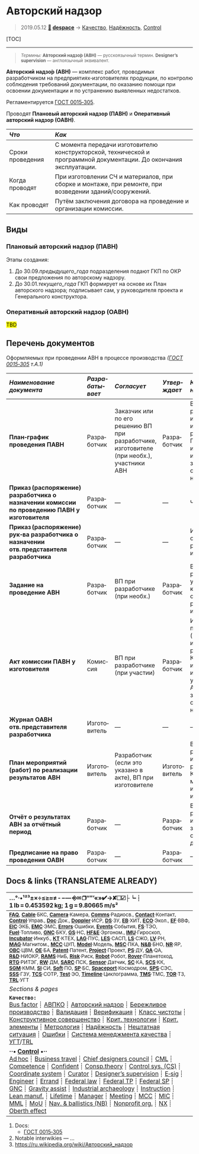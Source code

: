 # Авторский надзор
> 2019.05.12 **[🚀](../index/index.md) [despace](index.md)** → [Качество](quality.md), [Надёжность](rams.md), [Control](control.md)

[TOC]

---

> <small>*Термины:* **А́вторский надзо́р (АВН)** — русскоязычный термин. **Designer’s supervision** — англоязычный эквивалент.</small>

**А́вторский надзо́р (АВН)** — комплекс работ, проводимых разработчиком на предприятиях‑изготовителях продукции, по контролю соблюдения требований документации, по оказанию помощи при освоении документации и по устранению выявленных недостатков.

Регламентируется [ГОСТ 0015‑305](гост_0015_305.md).

Проводят **Плановый авторский надзор (ПАВН)** и **Оперативный авторский надзор (ОАВН)**.

|*Что*|*Как*|
|:--|:--|
|Сроки проведения  |С момента передачи изготовителю конструкторской, технической и программной документации. До окончания эксплуатации.  |
|Когда проводят  |При изготовлении СЧ и материалов, при сборке и монтаже, при ремонте, при возведении зданий/сооружений.  |
|Как проводят  |Путём заключения договора на проведение и организации комиссии.  |



## Виды

### Плановый авторский надзор (ПАВН)
Этапы создания:

   1. До 30.09.*предыдущего_года* подразделения подают ГКП по ОКР свои предложения по авторскому надзору.
   1. До 30.01.*текущего_года* ГКП формирует на основе их План авторского надзора; подписывает сам, у руководителя проекта и Генерального конструктора.



### Оперативный авторский надзор (ОАВН)
<mark>TBD</mark>



<p style="page-break-after:always"> </p>

## Перечень документов
Оформляемых при проведении АВН в процессе производства *([ГОСТ 0015‑305](гост_0015_305.md) т.А.1)*

<small>

|*Наименование документа*|*Разра&shy;баты&shy;вает*|*Согласует*|*Утвер&shy;ждает*|*Кому<br> направлять*|*Форма по<br> Пр. Б*|
|:--|:--|:--|:--|:--|:--|
|**План‑график проведения ПАВН**  | Разра&shy;ботчик  | Заказчик или по его решению ВП при разработчике, изготовителе (при необх.), участники АВН  | Разра&shy;ботчик  | ВП при разработчике и изготовителе, изготовитель, разработчик СЧ, ПИ, КИМП, мат‑ов, используемых в изделии, заинтересованные организации (при необх.)  | Формы 1, 2  |
|**Приказ (распоряжение) разработчика о назначении комиссии по проведению ПАВН у изготовителя**  | Разра&shy;ботчик  |  —  |  —  | Члены комиссии  |  —  |
|**Приказ (распоряжение) рук‑ва разработчика о назначении отв. представителя разработчика**  | Разра&shy;ботчик  |  —  |  —  | Изготовитель, отв. представитель разработчика при изготовителе  |  —  |
|**Задание на проведение АВН**  | Разра&shy;ботчик  | ВП при разработчике (при необх.)  | Разра&shy;ботчик  | ВП при разработчике (при участии), члены комиссии, отв. представитель разработчика при изготовителе  | Формы 3, 4  |
|**Акт комиссии ПАВН у изготовителя**  | Комис&shy;сия  | ВП при разработчике (при участии)  | Разра&shy;ботчик  | Изготовитель, ВП при разработчике (при необх.) и изготовителе, разработчики СЧ, КИМП, мат‑ов, используемых в изделиях, участвующие в АВН, заинтересованные организации (при необх.)  | Форма 5  |
|**Журнал ОАВН отв. представителя разработчика**  | Изгото&shy;витель  |  —  |  —  |  —  | Форма 6  |
|**План мероприятий (работ) по реализации результатов АВН**  | Изгото&shy;витель  | Разработчик (если это указано в акте), ВП при изготовителе  | Изгото&shy;витель | ВП при разработчике и изготовителе, разработчик СЧ, КИМП, ПИ, материалов, используемых в изделии  | Форма 7  |
|**Отчёт о результатах АВН за отчётный период**  | Разра&shy;ботчик  |  —  | Разра&shy;ботчик  | ВП при разработчике и изготовителе, заинтересованные организации (по договору)  |  —  |
|**Предписание на право проведения ОАВН**  | Разра&shy;ботчик  |  —  | Разра&shy;ботчик  |  —  | Форма 8  |

</small>



<p style="page-break-after:always"> </p>

## Docs & links (TRANSLATEME ALREADY)
|…°·•¹²³±×÷≤≥≈≠ ‑ −— ⎆✉ ❐“”’«»✔→✘☐☑├┕┆ 1 lb = 0.453592 kg; 1 g = 9.80665 m/s²|
|:--|
|<small>**[FAQ](faq.md)**, **[Cable](cable.md)**·БКС, **[Camera](camera.md)**·Камера, **[Comms](comms.md)**·Радиосв., **[Contact](contact.md)**·Контакт, **[Control](control.md)**·Управ., **[Doc](doc.md)**·Док., **[Doppler](doppler.md)**·ИСР, **[DS](ds.md)**·ЗУ, **[EB](eb.md)**·ХИТ, **[ECO](ecology.md)**·Экол., **[EF](ef.md)**·ВВФ, **[ElC](elc.md)**·ЭКБ, **[EMC](emc.md)**·ЭМС, **[Errors](error.md)**·Ошибки, **[Events](event.md)**·События, **[FS](fs.md)**·ТЭО, **[Fuel](fuel.md)**·Топливо, **[GNC](gnc.md)**·БКУ, **[GS](scs.md)**·НС, **[HF&E](hfe.md)**·Эргоном., **[IMU](imu.md)**·Гироскоп, **[Incubator](incubator.md)**·Инкуб., **[KT](kt.md)**·КТЕХ, **[LAG](lag.md)**·ПУC, **[LES](les.md)**·САСП, **[LS](ls.md)**·СЖО, **[LV](lv.md)**·РН, **[MAG](mag.md)**·Магнитом., **[MCC](mcc.md)**·ЦУП, **[Model](model.md)**·Модель, **[MSC](sc.md)**·ПКА, **[N&B](nnb.md)**·БНО, **[NR](nr.md)**·ЯР, **[OBC](obc.md)**·ЦВМ, **[OE](oe.md)**·БА, **[Patent](патент.md)**·Патент, **[Project](project.md)**·Проект, **[PS](ps.md)**·ДУ, **[QA](quality.md)**·QA, **[R&D](rnd.md)**·НИОКР, **[RAMS](rams.md)**·НиБ, **[Risk](risk.md)**·Риск, **[Robot](robotics.md)**·Робот, **[Rover](rover.md)**·Планетоход, **[RTG](rtg.md)**·РИТЭГ, **[RW](rw.md)**·ДМ, **[SARC](sarc.md)**·ПСК, **[Sensor](sensor.md)**·Датчик, **[SC](sc.md)**·КА, **[SCS](scs.md)**·КК, **[SGM](sgm.md)**·КММ, **[SI](si.md)**·СИ, **[Soft](soft.md)**·ПО, **[SP](sp.md)**·БС, **[Spaceport](spaceport.md)**·Космодром, **[SPS](sps.md)**·СЭС, **[SSS](sss.md)**·ГЗУ, **[TCS](tcs.md)**·СОТР, **[Test](test.md)**·ЭО, **[Timeline](timeline.md)**·Циклограмма, **[TMS](tms.md)**·ТМС, **[TOR](tor.md)**·ТЗ, **[TRL](trl.md)**·УГТ</small>|
|*Sections & pages*|
|**`Качество:`**<br> [Bus factor](bus_factor.md) ┊ [АВПКО](fmenca.md) ┊ [Авторский надзор](des_spv.md) ┊ [Бережливое производство](lean_man.md) ┊ [Валидация](validation.md) ┊ [Верификация](verification.md) ┊ [Класс чистоты](clean_lvl.md) ┊ [Конструктивное совершенство](con_vel.md) ┊ [Крит. технологии](kt.md) ┊ [Крит. элементы](sens_elem.md) ┊ [Метрология](metrology.md) ┊ [Надёжность](rams.md) ┊ [Нештатная ситуация](emergency.md) ┊ [Ошибки](error.md) ┊ [Система менеджмента качества](qms.md) ┊ [УГТ](trl.md)/[TRL](trl.md) |
|**··• [Control](Control.md) •··**<br> [Ad hoc](ad_hoc.md) ┊ [Business travel](business_travel.md) ┊ [Chief designers council](cocd.md) ┊ [CML](cml.md) ┊ [Competence](competence.md) ┊ [Confident](confident.md) ┊ [Consp.theory](consp_theory.md) ┊ [Control sys. (CS)](cs.md) ┊ [Coordinate system](coord_sys.md) ┊ [Curator](curator.md) ┊ [Designer’s supervision](des_spv.md) ┊ [E‑sig](esig.md) ┊ [Engineer](engineer.md) ┊ [Errand](errand.md) ┊ [Federal law](fed_law.md) ┊ [Federal TP](fed_tp.md) ┊ [Federal SP](fed_sp.md) ┊ [GNC](gnc.md) ┊ [Gravity assist](gravass.md) ┊ [Industrial archaeology](ind_arch.md) ┊ [Instruction](instruction.md) ┊ [Lean manuf.](lean_man.md) ┊ [Lifetime](lifetime.md) ┊ [Manager](manager.md) ┊ [Meeting](meeting.md) ┊ [MCC](mcc.md) ┊ [MIC](mic.md) ┊ [MML](mml.md) ┊ [MoU](mou.md) ┊ [Nav. & ballistics (NB)](nnb.md) ┊ [Nonprofit org.](nonprof_org.md) ┊ [NX](nx.md) ┊ [Oberth effect](oberth_eff.md) | ┊ [Org.structure](orgstruct.md) ┊ [Outcomes commission](outccom.md) ┊ [Patent](patent_res.md) ┊ [Peter prin.](peter_principle.md) ┊ [Plan](plan.md) ┊ [PMBok](pmbok.md) ┊ [Quorum](quorum.md) ┊ [R&D management](rnd_mgmt.md) ┊ [R&D support](rnd_support.md) ┊ [Recursion](recurs.md) ┊ [Schulze_method](schulze_method.md) ┊ [Sci'N'Tech activities](st_act.md) ┊ [Sci'N'Tech council](satc.md) ┊ [Single-window system](sw_sys.md) ┊ [Situ.leadership](situ_leadership.md) ┊ [Skunk works](skunk_works.md) ┊ [State arm. plan](plan_sa.md) ┊ [Swamp](swamp.md) ┊ [Teamcenter](teamcenter.md) ┊ [TRIZ](triz.md) ┊ [TRL](trl.md) ┊ [Veto](veto.md) ┊ [Workflow](workflow.md) ┊ [Workgroup](wg.md)|

   1. Docs:
      - [ГОСТ 0015‑305](гост_0015_305.md)
   1. Notable interwikies — …
   1. <https://ru.wikipedia.org/wiki/Авторский_надзор>

